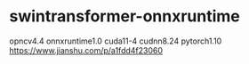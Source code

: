 # swintransformer-onnxruntime
opncv4.4
onnxruntime1.0
cuda11-4
cudnn8.24
pytorch1.10
https://www.jianshu.com/p/a1fdd4f23060
